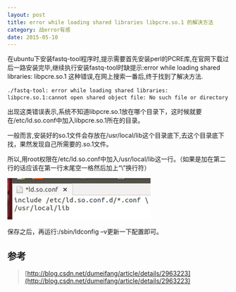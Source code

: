 ```yaml
---
layout: post
title: error while loading shared libraries libpcre.so.1 的解決方法 
category: 战error有感
date: 2015-05-10
---
```


在ubuntu下安装fastq-tool程序时,提示需要首先安装perl的PCRE库,在官网下载过后一路安装完毕,继续执行安装fastq-tool时缺提示:error while loading shared 
libraries: libpcre.so.1 这种错误,在网上搜索一番后,终于找到了解决方法.
 
	./fastq-tool: error while loading shared libraries: libpcre.so.1:cannot open shared object file: No such file or directory

出现这类错误表示,系统不知道libpcre.so.1放在哪个目录下，这时候就要在/etc/ld.so.conf中加入libpcre.so.1所在的目录。

一般而言,安装好的so.1文件会存放在/usr/local/lib这个目录底下,去这个目录底下找，果然发现自己所需要的.so.1文件。

所以,用root权限在/etc/ld.so.conf中加入/usr/local/lib这一行。（如果是加在第二行的话应该在第一行末尾空一格然后加上“\”换行符）

![error](/images/20150510.jpg)

保存之后，再运行:/sbin/ldconfig –v更新一下配置即可。

## 参考
> [http://blog.csdn.net/dumeifang/article/details/2963223](http://blog.csdn.net/dumeifang/article/details/2963223)
